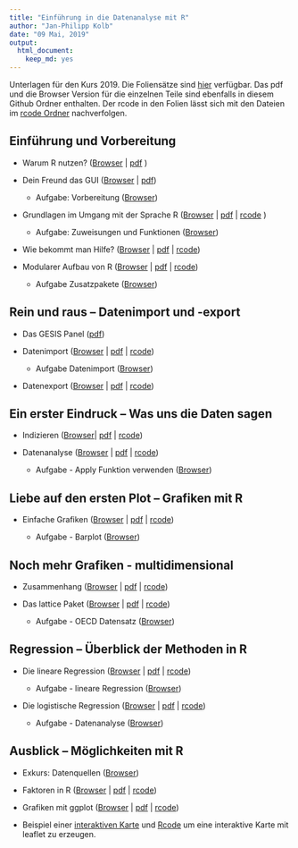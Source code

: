 ```yaml
---
title: "Einführung in die Datenanalyse mit R"
author: "Jan-Philipp Kolb"
date: "09 Mai, 2019"
output: 
  html_document: 
    keep_md: yes
---
```




Unterlagen für den Kurs 2019. Die Foliensätze sind [hier](slides/Intro_Datenanalyse1.md) verfügbar. Das pdf und die Browser Version für die einzelnen Teile sind ebenfalls in diesem Github Ordner enthalten. Der rcode in den Folien lässt sich mit den Dateien im [rcode Ordner](https://github.com/Japhilko/IntroR/tree/master/2019/rcode) nachverfolgen. 

## Einführung und Vorbereitung

- Warum R nutzen? ([Browser](slides/WarumR.md) |  [pdf](slides/WarumR.pdf) )

- Dein Freund das GUI ([Browser](slides/FreundGUI.md) | [pdf](slides/FreundGUI.pdf))

    - Aufgabe: Vorbereitung ([Browser](https://github.com/Japhilko/IntroR/blob/master/2019/tutorial/Aufgabe_Vorbereitung.md))


- Grundlagen im Umgang mit der Sprache R ([Browser](https://github.com/Japhilko/IntroR/blob/master/2019/slides/GrundlagenR.md) | [pdf](slides/GrundlagenR.pdf) | [rcode](https://github.com/Japhilko/IntroR/blob/master/2019/slides/GrundlagenR.R) )

    - Aufgabe: Zuweisungen und Funktionen ([Browser](https://github.com/Japhilko/IntroR/blob/master/2019/tutorial/Aufgabe_Zuweisung.md))


- Wie bekommt man Hilfe? ([Browser](https://github.com/Japhilko/IntroR/blob/master/2019/slides/Hilfe.md) |
[pdf](slides/Hilfe.pdf) |
[rcode](https://github.com/Japhilko/IntroR/blob/master/2019/slides/Hilfe.R))

- Modularer Aufbau von R ([Browser](https://github.com/Japhilko/IntroR/blob/master/2019/slides/ModularerAufbau.md) |
 [pdf](slides/ModularerAufbau.pdf) | [rcode](https://github.com/Japhilko/IntroR/blob/master/2019/rcode/InstallPackages.R))

    - Aufgabe Zusatzpakete ([Browser](https://github.com/Japhilko/IntroR/blob/master/2019/tutorial/Aufgabe_Zusatzpakete.md))

## Rein und raus – Datenimport und -export

- Das GESIS Panel ([pdf](slides/GESISPanel.pdf))


- Datenimport ([Browser](slides/Import.md) | [pdf](slides/Import.pdf) | [rcode](slides/Import.R))

    - Aufgabe Datenimport ([Browser](https://github.com/Japhilko/IntroR/blob/master/2019/tutorial/Aufgabe_Datenimport.md))

- Datenexport ([Browser](https://github.com/Japhilko/IntroR/blob/master/2019/slides/Export.md) | [pdf](slides/Export.pdf) | [rcode](slides/Export.R))

## Ein erster Eindruck – Was uns die Daten sagen

- Indizieren
([Browser](slides/datenanalyse_ffm.Rmd)| [pdf](slides/datenanalyse_ffm) |  [rcode](https://github.com/Japhilko/IntroR/blob/master/2019/rcode/datenanalyse_ffm.R))


- Datenanalyse ([Browser](slides/DatenVerarbeitung.Rmd) | [pdf](slides/Datenanalyse.pdf) | [rcode](rcode/Datenanalyse.R))

    - Aufgabe - Apply Funktion verwenden ([Browser](https://github.com/Japhilko/IntroR/blob/master/2019/tutorial/Aufgabe_Apply.md))

## Liebe auf den ersten Plot – Grafiken mit R	

- Einfache Grafiken
([Browser](https://github.com/Japhilko/IntroR/blob/master/2019/slides/EinfacheGrafiken.md) | [pdf](slides/EinfacheGrafiken.pdf) | [rcode](rcode/EinfacheGrafiken.R))

    - Aufgabe - Barplot ([Browser](https://github.com/Japhilko/IntroR/blob/master/2019/tutorial/Aufgabe_Barplot.md))
    
## Noch mehr Grafiken - multidimensional

- Zusammenhang ([Browser](https://github.com/Japhilko/IntroR/blob/master/2019/slides/Multidimensional.md) | [pdf](slides/Multidimensional.pdf) | [rcode](rcode/Multidimensional.R))

- Das lattice Paket ([Browser](https://github.com/Japhilko/IntroR/blob/master/2019/slides/LatticePaket.md) | [pdf](slides/LatticePaket.pdf) | [rcode](rcode/LatticePaket.R))

    - Aufgabe - OECD Datensatz ([Browser](https://github.com/Japhilko/IntroR/blob/master/2019/slides/Aufgabe_OECDdata.md))
    
    
## Regression – Überblick der Methoden in R

- Die lineare Regression ([Browser](https://github.com/Japhilko/IntroR/blob/master/2019/slides/LineareRegression.md) | [pdf](slides/LineareRegression.pdf) | [rcode](rcode/LineareRegression.R))

    - Aufgabe - lineare Regression ([Browser](https://github.com/Japhilko/IntroR/blob/master/2019/tutorial/Aufgabe_LineareRegression.md))

- Die logistische Regression ([Browser](https://github.com/Japhilko/IntroR/blob/master/2019/slides/logistischeRegression.md) | [pdf](slides/logistischeRegression.pdf) | [rcode](rcode/logistischeRegression.R))

    - Aufgabe - Datenanalyse ([Browser](https://github.com/Japhilko/IntroR/blob/master/2017/tutorial/Aufgabe_Datenanalyse.md))

## Ausblick – Möglichkeiten mit R


- Exkurs: Datenquellen ([Browser](https://github.com/Japhilko/IntroR/blob/master/2019/slides/Datenquellen.md))


- Faktoren in R ([Browser](https://github.com/Japhilko/IntroR/blob/master/2017/slides/Faktoren.Rmd) | [pdf](https://github.com/Japhilko/IntroR/blob/master/2017/slides/Faktoren.pdf) | [rcode](rcode/Faktoren.R))

- Grafiken mit ggplot ([Browser](https://github.com/Japhilko/IntroR/blob/master/2017/slides/ggplot2.Rmd) | [pdf](https://github.com/Japhilko/IntroR/blob/master/2017/slides/ggplot2.pdf) | [rcode](rcode/ggplot2.R))

- Beispiel einer [interaktiven Karte](http://rpubs.com/Japhilko82/Campsites) und [Rcode](https://raw.githubusercontent.com/Japhilko/GeoData/master/2015/rcode/SpatMA_Interactive%20maps.R) um eine interaktive Karte mit leaflet zu erzeugen.
